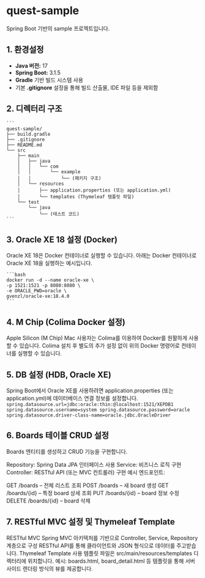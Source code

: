 # quest-sample
Spring Boot 기반의 sample 프로젝트입니다.

## 1. 환경설정

- **Java 버전:** 17  
- **Spring Boot:** 3.1.5  
- **Gradle** 기반 빌드 시스템 사용  
- 기본 **.gitignore** 설정을 통해 빌드 산출물, IDE 파일 등을 제외함  

## 2. 디렉터리 구조
    ```
    quest-sample/
    ├── build.gradle
    ├── .gitignore
    ├── README.md
    └── src
        ├── main
        │   ├── java
        │   │   └── com
        │   │       └── example
        │   │           └── (패키지 구조)
        │   └── resources
        │       ├── application.properties (또는 application.yml)
        │       └── templates (Thymeleaf 템플릿 파일)
        └── test
            └── java
                └── (테스트 코드)
    ```
## 3. Oracle XE 18 설정 (Docker)
Oracle XE 18은 Docker 컨테이너로 실행할 수 있습니다.
아래는 Docker 컨테이너로 Oracle XE 18을 실행하는 예시입니다.

    ```bash
    docker run -d --name oracle-xe \
    -p 1521:1521 -p 8080:8080 \
    -e ORACLE_PWD=oracle \
    gvenzl/oracle-xe:18.4.0
    ```

## 4. M Chip (Colima Docker 설정)
Apple Silicon (M Chip) Mac 사용자는 Colima를 이용하여 Docker를 원활하게 사용할 수 있습니다.
Colima 설치 후 별도의 추가 설정 없이 위의 Docker 명령어로 컨테이너를 실행할 수 있습니다.

## 5. DB 설정 (HDB, Oracle XE)
Spring Boot에서 Oracle XE를 사용하려면 application.properties (또는 application.yml)에 데이터베이스 연결 정보를 설정합니다.
    ```
    spring.datasource.url=jdbc:oracle:thin:@localhost:1521/XEPDB1
    spring.datasource.username=system
    spring.datasource.password=oracle
    spring.datasource.driver-class-name=oracle.jdbc.OracleDriver
    ```

## 6. Boards 테이블 CRUD 설정
Boards 엔티티를 생성하고 CRUD 기능을 구현합니다.

Repository: Spring Data JPA 인터페이스 사용
Service: 비즈니스 로직 구현
Controller: RESTful API (또는 MVC 컨트롤러) 구현
예시 엔드포인트:

GET /boards – 전체 리스트 조회
POST /boards – 새 board 생성
GET /boards/{id} – 특정 board 상세 조회
PUT /boards/{id} – board 정보 수정
DELETE /boards/{id} – board 삭제

## 7. RESTful MVC 설정 및 Thymeleaf Template
RESTful MVC
Spring MVC 아키텍처를 기반으로 Controller, Service, Repository 계층으로 구성
RESTful API를 통해 클라이언트와 JSON 형식으로 데이터를 주고받습니다.
Thymeleaf Template 사용
템플릿 파일은 src/main/resources/templates 디렉터리에 위치합니다.
예시: boards.html, board_detail.html 등
템플릿을 통해 서버 사이드 렌더링 방식의 뷰를 제공합니다.